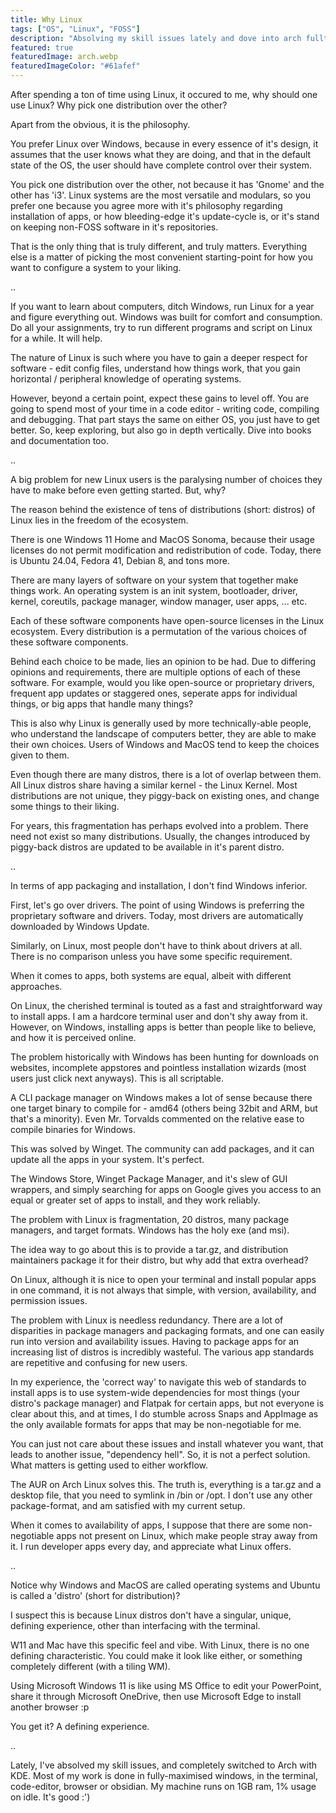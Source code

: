 ```yaml
---
title: Why Linux
tags: ["OS", "Linux", "FOSS"]
description: "Absolving my skill issues lately and dove into arch fulltime."
featured: true
featuredImage: arch.webp
featuredImageColor: "#61afef"
---
```


After spending a ton of time using Linux, it occured to me, why should one use Linux? Why pick one distribution over the other?  

Apart from the obvious, it is the philosophy.  
  
  
You prefer Linux over Windows, because in every essence of it's design, it assumes that the user knows what they are doing, and that in the default state of the OS, the user should have complete control over their system.  

You pick one distribution over the other, not because it has 'Gnome' and the other has 'i3'. Linux systems are the most versatile and modulars, so you prefer one because you agree more with it's philosophy regarding installation of apps, or how bleeding-edge it's update-cycle is, or it's stand on keeping non-FOSS software in it's repositories.  

That is the only thing that is truly different, and truly matters. Everything else is a matter of picking the most convenient starting-point for how you want to configure a system to your liking.  
  
..  
  
If you want to learn about computers, ditch Windows, run Linux for a year and figure everything out. Windows was built for comfort and consumption. Do all your assignments, try to run different programs and script on Linux for a while. It will help.  

The nature of Linux is such where you have to gain a deeper respect for software - edit config files, understand how things work, that you gain horizontal / peripheral knowledge of operating systems.  

However, beyond a certain point, expect these gains to level off. You are going to spend most of your time in a code editor - writing code, compiling and debugging. That part stays the same on either OS, you just have to get better. So, keep exploring, but also go in depth vertically. Dive into books and documentation too.  
  
..
  
A big problem for new Linux users is the paralysing number of choices they have to make before even getting started. But, why?  

The reason behind the existence of tens of distributions (short: distros) of Linux lies in the freedom of the ecosystem.  

There is one Windows 11 Home and MacOS Sonoma, because their usage licenses do not permit modification and redistribution of code. Today, there is Ubuntu 24.04, Fedora 41, Debian 8, and tons more.  

There are many layers of software on your system that together make things work. An operating system is an init system, bootloader, driver, kernel, coreutils, package manager, window manager, user apps, ... etc.  

Each of these software components have open-source licenses in the Linux ecosystem. Every distribution is a permutation of the various choices of these software components.  

Behind each choice to be made, lies an opinion to be had. Due to differing opinions and requirements, there are multiple options of each of these software. For example, would you like open-source or proprietary drivers, frequent app updates or staggered ones, seperate apps for individual things, or big apps that handle many things?  

This is also why Linux is generally used by more technically-able people, who understand the landscape of computers better, they are able to make their own choices. Users of Windows and MacOS tend to keep the choices given to them.  

Even though there are many distros, there is a lot of overlap between them. All Linux distros share having a similar kernel - the Linux Kernel. Most distributions are not unique, they piggy-back on existing ones, and change some things to their liking.  

For years, this fragmentation has perhaps evolved into a problem. There need not exist so many distributions. Usually, the changes introduced by piggy-back distros are updated to be available in it's parent distro.  
  
..  
  
In terms of app packaging and installation, I don't find Windows inferior.  

First, let's go over drivers. The point of using Windows is preferring the proprietary software and drivers. Today, most drivers are automatically downloaded by Windows Update.  

Similarly, on Linux, most people don't have to think about drivers at all. There is no comparison unless you have some specific requirement.  

When it comes to apps, both systems are equal, albeit with different approaches.  

On Linux, the cherished terminal is touted as a fast and straightforward way to install apps. I am a hardcore terminal user and don't shy away from it. However, on Windows, installing apps is better than people like to believe, and how it is perceived online.  

The problem historically with Windows has been hunting for downloads on websites, incomplete appstores and pointless installation wizards (most users just click next anyways). This is all scriptable.  

A CLI package manager on Windows makes a lot of sense because there one target binary to compile for - amd64 (others being 32bit and ARM, but that's a minority). Even Mr. Torvalds commented on the relative ease to compile binaries for Windows.  

This was solved by Winget. The community can add packages, and it can update all the apps in your system. It's perfect.  

The Windows Store, Winget Package Manager, and it's slew of GUI wrappers, and simply searching for apps on Google gives you access to an equal or greater set of apps to install, and they work reliably.  

The problem with Linux is fragmentation, 20 distros, many package managers, and target formats. Windows has the holy exe (and msi).  

The idea way to go about this is to provide a tar.gz, and distribution maintainers package it for their distro, but why add that extra overhead?  

On Linux, although it is nice to open your terminal and install popular apps in one command, it is not always that simple, with version, availability, and permission issues.  

The problem with Linux is needless redundancy. There are a lot of disparities in package managers and packaging formats, and one can easily run into version and availability issues. Having to package apps for an increasing list of distros is incredibly wasteful. The various app standards are repetitive and confusing for new users.  

In my experience, the 'correct way' to navigate this web of standards to install apps is to use system-wide dependencies for most things (your distro's package manager) and Flatpak for certain apps, but not everyone is clear about this, and at times, I do stumble across Snaps and AppImage as the only available formats for apps that may be non-negotiable for me.  

You can just not care about these issues and install whatever you want, that leads to another issue, "dependency hell". So, it is not a perfect solution. What matters is getting used to either workflow.  

The AUR on Arch Linux solves this. The truth is, everything is a tar.gz and a desktop file, that you need to symlink in /bin or /opt. I don't use any other package-format, and am satisfied with my current setup.  

When it comes to availability of apps, I suppose that there are some non-negotiable apps not present on Linux, which make people stray away from it. I run developer apps every day, and appreciate what Linux offers.  
  
..  
  
Notice why Windows and MacOS are called operating systems and Ubuntu is called a 'distro' (short for distribution)?  

I suspect this is because Linux distros don't have a singular, unique, defining experience, other than interfacing with the terminal.  

W11 and Mac have this specific feel and vibe. With Linux, there is no one defining characteristic. You could make it look like either, or something completely different (with a tiling WM).  

Using Microsoft Windows 11 is like using MS Office to edit your PowerPoint, share it through Microsoft OneDrive, then use Microsoft Edge to install another browser :p  


You get it? A defining experience.  
  
..  
  
Lately, I've absolved my skill issues, and completely switched to Arch with KDE. Most of my work is done in fully-maximised windows, in the terminal, code-editor, browser or obsidian. My machine runs on 1GB ram, 1% usage on idle. It's good :')
